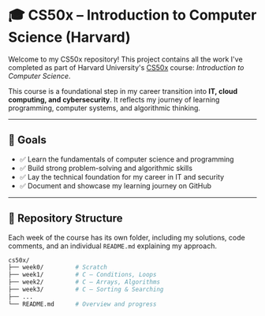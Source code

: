 # 🎓 CS50x – Introduction to Computer Science (Harvard)

Welcome to my CS50x repository! This project contains all the work I've completed as part of Harvard University's [CS50x](https://cs50.harvard.edu/x/) course: *Introduction to Computer Science*.

This course is a foundational step in my career transition into **IT, cloud computing, and cybersecurity**. It reflects my journey of learning programming, computer systems, and algorithmic thinking.

---

## 🎯 Goals

- ✅ Learn the fundamentals of computer science and programming
- ✅ Build strong problem-solving and algorithmic skills
- ✅ Lay the technical foundation for my career in IT and security
- ✅ Document and showcase my learning journey on GitHub

---

## 📁 Repository Structure

Each week of the course has its own folder, including my solutions, code comments, and an individual `README.md` explaining my approach.

```bash
cs50x/
├── week0/         # Scratch
├── week1/         # C – Conditions, Loops
├── week2/         # C – Arrays, Algorithms
├── week3/         # C – Sorting & Searching
├── ...
└── README.md      # Overview and progress

